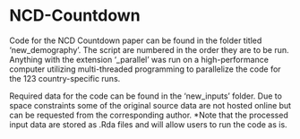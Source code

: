 # NCD-Countdown

Code for the NCD Countdown paper can be found in the folder titled ‘new_demography’. 
The script are numbered in the order they are to be run. 
Anything with the extension ‘_parallel’ was run on a high-performance computer utilizing multi-threaded programming to parallelize the code for the 123 country-specific runs.

Required data for the code can be found in the ‘new_inputs’ folder. 
Due to space constraints some of the original source data are not hosted online but can be requested from the corresponding author. 
*Note that the processed input data are stored as .Rda files and will allow users to run the code as is.
